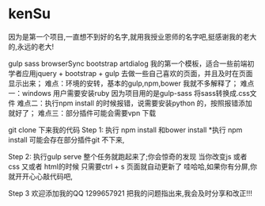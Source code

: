 # kenSu

因为是第一个项目,一直想不到好的名字,就用我授业恩师的名字吧,挺感谢我的老大的,永远的老大!

gulp sass browserSync bootstrap artdialog
我的第一个模板，适合一些前端初学者应用jquery + bootstrap + gulp 去做一些自己喜欢的页面，并且及时在页面显示出来；
难点：环境的安转，基本的gulp,npm,bower 我就不多解释了；
  难点一：windows 用户需要安装ruby 因为项目用的是gulp-sass 将sass转换成.css文件
  难点二：执行npm install 的时候报错，说需要安装python 的，按照报错添加就好了；
  难点三：部分插件可能会需要vpn 下载


git clone 下来我的代码
 Step 1: 执行 npm install 和bower install
    *执行 npm install 可能会存在部分插件git 不下来,

 Step 2: 执行gulp serve 整个任务就跑起来了;你会惊奇的发现 当你改变js 或者 css 又或者 html的时候 只需要ctrl + s 页面就自动更新了
  哇哈哈,如果你有分屏,你就开开心心敲代码吧,

 Step 3 欢迎添加我的QQ 1299657921 把我的问题指出来,我会及时分享和改正!!!

